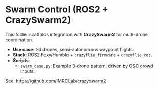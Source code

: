 # Swarm Control (ROS2 + CrazySwarm2)

This folder scaffolds integration with **CrazySwarm2** for multi-drone coordination.

- **Use case**: >4 drones, semi-autonomous waypoint flights.
- **Stack**: ROS2 Foxy/Humble + `crazyflie_firmware` + `crazyflie_ros`.
- **Scripts**:
  - `swarm_demo.py`: Example 3-drone pattern, driven by OSC crowd inputs.

See: https://github.com/IMRCLab/crazyswarm2
